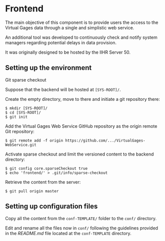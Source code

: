 # Frontend

The main objective of this component is to provide users the access to the Virtual Gages data through a single and simplistic web service.

An additional tool was developed to continuously check and notify system managers regarding potential delays in data provision.

It was originally designed to be hosted by the IIHR Server 50.

## Setting up the environment

Git sparse checkout

Suppose that the backend will be hosted at ```[SYS-ROOT]/```.

Create the empty directory, move to there and initiate a git repository there:

```
$ mkdir [SYS-ROOT]/
$ cd [SYS-ROOT]/
$ git init
```

Add the Virtual Gages Web Service GitHub repository as the origin remote Git repository:

```
$ git remote add -f origin https://github.com/.../VirtualGages-WebService.git
```

Activate sparse checkout and limit the versioned content to the backend directory:

```
$ git config core.sparseCheckout true
$ echo 'frontend/' > .git/info/sparse-checkout
```

Retrieve the content from the server:

```
$ git pull origin master
```

## Setting up configuration files

Copy all the content from the ```conf-TEMPLATE/``` folder to the ```conf/``` directory.

Edit and rename all the files now in ```conf/``` following the guidelines provided in the *README.md* file located at the ```conf-TEMPLATE``` directory.